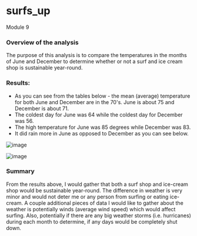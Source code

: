 # surfs_up
Module 9

### Overview of the analysis

The purpose of this analysis is to compare the temperatures in the months of June and December to determine whether or not a surf and ice cream shop is sustainable year-round.

### Results: 

- As you can see from the tables below - the mean (average) temperature for both June and December are in the 70's.  June is about 75 and December is about 71.
- The coldest day for June was 64 while the coldest day for December was 56.
- The high temperature for June was 85 degrees while December was 83. 
- It did rain more in June as opposed to December as you can see below.

![image](https://user-images.githubusercontent.com/108240844/201746232-53b5c04d-c483-4359-b862-d330ad9d0df6.png)

![image](https://user-images.githubusercontent.com/108240844/201746275-41144966-f6c2-4b8e-b8f7-a89200f9d8f4.png)




### Summary 

From the results above, I would gather that both a surf shop and ice-cream shop would be sustainable year-round.
The difference in weather is very minor and would not deter me or any person from surfing or eating ice-cream.
A couple additional pieces of data I would like to gather about the weather is potentially winds (average wind speed) which would affect surfing.  Also, potentially if there are any big weather storms (i.e. hurricanes) during each month to determine, if any days would be completely shut down.
